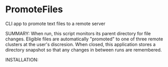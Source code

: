 # PromoteFiles
CLI app to promote text files to a remote server


SUMMARY:
When run, this script monitors its parent directory for file changes.
Eligible files are automatically "promoted" to one of three remote clusters at the user's discresion.
When closed, this application stores a directory snapshot so that any changes in between runs are remembered.

INSTALLATION:

